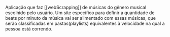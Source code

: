 Aplicação que faz [[webScrapping]] de músicas do gênero musical escolhido pelo usuário.
 Um site específico para definir a quantidade de beats por minuto da música vai ser alimentado com essas músicas, que serão classificadas em pastas(playlists) equivalentes à velocidade na qual a pessoa está correndo.